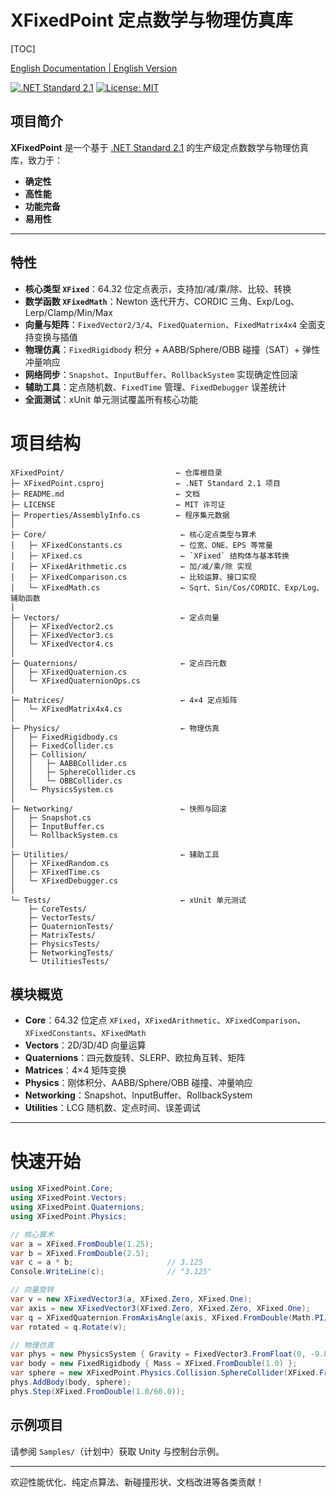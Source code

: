 # XFixedPoint 定点数学与物理仿真库

[TOC]

[English Documentation | English Version](README.md)

[![.NET Standard 2.1](https://img.shields.io/badge/.NET-Standard_2.1-blue)](https://docs.microsoft.com/dotnet/standard/net-standard) [![License: MIT](https://img.shields.io/badge/License-MIT-green)](LICENSE)

## 项目简介

**XFixedPoint** 是一个基于 [.NET Standard 2.1](https://docs.microsoft.com/dotnet/standard/net-standard) 的生产级定点数数学与物理仿真库，致力于：

- **确定性**
- **高性能**
- **功能完备**
- **易用性**

---

## 特性

- **核心类型 `XFixed`**：64.32 位定点表示，支持加/减/乘/除、比较、转换  
- **数学函数 `XFixedMath`**：Newton 迭代开方、CORDIC 三角、Exp/Log、Lerp/Clamp/Min/Max  
- **向量与矩阵**：`FixedVector2/3/4`、`FixedQuaternion`、`FixedMatrix4x4` 全面支持变换与插值  
- **物理仿真**：`FixedRigidbody` 积分 + AABB/Sphere/OBB 碰撞（SAT）+ 弹性冲量响应  
- **网络同步**：`Snapshot`、`InputBuffer`、`RollbackSystem` 实现确定性回滚  
- **辅助工具**：定点随机数、`FixedTime` 管理、`FixedDebugger` 误差统计  
- **全面测试**：xUnit 单元测试覆盖所有核心功能  



# 项目结构
```text
XFixedPoint/                         ← 仓库根目录
├─ XFixedPoint.csproj                ← .NET Standard 2.1 项目
├─ README.md                         ← 文档
├─ LICENSE                           ← MIT 许可证
├─ Properties/AssemblyInfo.cs        ← 程序集元数据
│
├─ Core/                              ← 核心定点类型与算术
│   ├─ XFixedConstants.cs             ← 位宽、ONE、EPS 等常量
│   ├─ XFixed.cs                      ← `XFixed` 结构体与基本转换
│   ├─ XFixedArithmetic.cs            ← 加/减/乘/除 实现
│   ├─ XFixedComparison.cs            ← 比较运算、接口实现
│   └─ XFixedMath.cs                  ← Sqrt、Sin/Cos/CORDIC、Exp/Log、辅助函数
│
├─ Vectors/                           ← 定点向量
│   ├─ XFixedVector2.cs
│   ├─ XFixedVector3.cs
│   └─ XFixedVector4.cs
│
├─ Quaternions/                       ← 定点四元数
│   ├─ XFixedQuaternion.cs
│   └─ XFixedQuaternionOps.cs
│
├─ Matrices/                          ← 4×4 定点矩阵
│   └─ XFixedMatrix4x4.cs
│
├─ Physics/                           ← 物理仿真
│   ├─ FixedRigidbody.cs
│   ├─ FixedCollider.cs
│   ├─ Collision/
│   │   ├─ AABBCollider.cs
│   │   ├─ SphereCollider.cs
│   │   └─ OBBCollider.cs
│   └─ PhysicsSystem.cs
│
├─ Networking/                        ← 快照与回滚
│   ├─ Snapshot.cs
│   ├─ InputBuffer.cs
│   └─ RollbackSystem.cs
│
├─ Utilities/                         ← 辅助工具
│   ├─ XFixedRandom.cs
│   ├─ XFixedTime.cs
│   └─ XFixedDebugger.cs
│
└─ Tests/                             ← xUnit 单元测试
    ├─ CoreTests/
    ├─ VectorTests/
    ├─ QuaternionTests/
    ├─ MatrixTests/
    ├─ PhysicsTests/
    ├─ NetworkingTests/
    └─ UtilitiesTests/
```

## 模块概览

- **Core**：64.32 位定点 `XFixed`，`XFixedArithmetic`、`XFixedComparison`、`XFixedConstants`、`XFixedMath`
- **Vectors**：2D/3D/4D 向量运算
- **Quaternions**：四元数旋转、SLERP、欧拉角互转、矩阵
- **Matrices**：4×4 矩阵变换
- **Physics**：刚体积分、AABB/Sphere/OBB 碰撞、冲量响应
- **Networking**：Snapshot、InputBuffer、RollbackSystem
- **Utilities**：LCG 随机数、定点时间、误差调试

------

# 快速开始

```c#
using XFixedPoint.Core;
using XFixedPoint.Vectors;
using XFixedPoint.Quaternions;
using XFixedPoint.Physics;

// 核心算术
var a = XFixed.FromDouble(1.25);
var b = XFixed.FromDouble(2.5);
var c = a * b;                     // 3.125
Console.WriteLine(c);              // "3.125"

// 向量旋转
var v = new XFixedVector3(a, XFixed.Zero, XFixed.One);
var axis = new XFixedVector3(XFixed.Zero, XFixed.Zero, XFixed.One);
var q = XFixedQuaternion.FromAxisAngle(axis, XFixed.FromDouble(Math.PI/2));
var rotated = q.Rotate(v);

// 物理仿真
var phys = new PhysicsSystem { Gravity = FixedVector3.FromFloat(0, -9.81f, 0) };
var body = new FixedRigidbody { Mass = XFixed.FromDouble(1.0) };
var sphere = new XFixedPoint.Physics.Collision.SphereCollider(XFixed.FromDouble(0.5));
phys.AddBody(body, sphere);
phys.Step(XFixed.FromDouble(1.0/60.0));
```

## 示例项目

请参阅 `Samples/`（计划中）获取 Unity 与控制台示例。

------

欢迎性能优化、纯定点算法、新碰撞形状、文档改进等各类贡献！